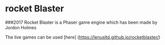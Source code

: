# rocket Blaster
###2017
Rocket Blaster is a Phaser game engine which has been made by Jordon Holmes

The live games can be used [here] (https://lenusltd.github.io/rocketblaster/)
